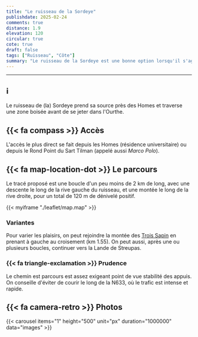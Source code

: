 ```yaml
---
title: "Le ruisseau de la Sordeye"
publishdate: 2025-02-24
comments: true
distance: 1.9
elevation: 120
circular: true
cote: true
draft: false
tags: ["Ruisseau", "Côte"]
summary: "Le ruisseau de la Sordeye est une bonne option lorsqu'il s'agit de faire des entrainements en côte et sur terrain technique."
---
```


----------------------------

## ℹ️

Le ruisseau de (la) Sordeye prend sa source près des Homes et traverse une zone boisée avant de se jeter dans l'Ourthe. 

## {{< fa compass >}} Accès

L'accès le plus direct se fait depuis les Homes (résidence universitaire) ou depuis le Rond Point du Sart Tilman (appelé aussi _Marco Polo_).

## {{< fa map-location-dot >}} Le parcours

Le tracé proposé est une boucle d'un peu moins de 2 km de long, avec une descente le long de la rive gauche du ruisseau, et une montée le long de la rive droite, pour un total de 120 m de dénivelé positif. 

{{< myiframe "./leaflet/map.map" >}}

### Variantes

Pour varier les plaisirs, on peut rejoindre la montée des [Trois Sapin](../20250315_troissapins/) en prenant à gauche au croisement (km 1.55). On peut aussi, après une ou plusieurs boucles, continuer vers la Lande de Streupas.

### {{< fa triangle-exclamation >}} Prudence

Le chemin est parcours est assez exigeant point de vue stabilité des appuis. On conseille d'éviter de courir le long de la N633, où le trafic est intense et rapide.

## {{< fa camera-retro >}} Photos

{{< carousel items="1" height="500" unit="px" duration="1000000" data="images" >}}

